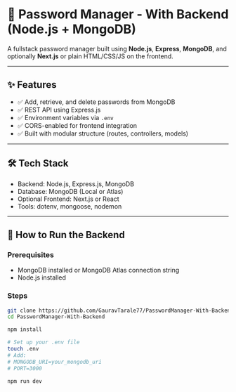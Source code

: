 # 🔐 Password Manager - With Backend (Node.js + MongoDB)

A fullstack password manager built using **Node.js**, **Express**, **MongoDB**, and optionally **Next.js** or plain HTML/CSS/JS on the frontend.

---

## ✨ Features

- ✅ Add, retrieve, and delete passwords from MongoDB
- ✅ REST API using Express.js
- ✅ Environment variables via `.env`
- ✅ CORS-enabled for frontend integration
- ✅ Built with modular structure (routes, controllers, models)

---

## 🛠️ Tech Stack

- Backend: Node.js, Express.js, MongoDB
- Database: MongoDB (Local or Atlas)
- Optional Frontend: Next.js or React
- Tools: dotenv, mongoose, nodemon

---

## 🚀 How to Run the Backend

### Prerequisites

- MongoDB installed or MongoDB Atlas connection string
- Node.js installed

### Steps

```bash
git clone https://github.com/GauravTarale77/PasswordManager-With-Backend.git
cd PasswordManager-With-Backend

npm install

# Set up your .env file
touch .env
# Add:
# MONGODB_URI=your_mongodb_uri
# PORT=3000

npm run dev
